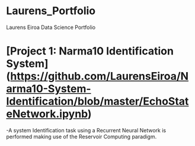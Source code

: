# Laurens_Portfolio
Laurens Eiroa Data Science Portfolio


# [Project 1: Narma10 Identification System] (https://github.com/LaurensEiroa/Narma10-System-Identification/blob/master/EchoStateNetwork.ipynb)
-A system Identification task using a Recurrent Neural Network is performed making use of the Reservoir Computing paradigm.

